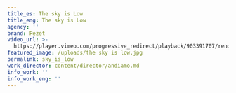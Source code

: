 ```yaml
---
title_es: The sky is Low
title_eng: The sky is Low
agency: ''
brand: Pezet
video_url: >-
  https://player.vimeo.com/progressive_redirect/playback/903391707/rendition/1080p/file.mp4?loc=external&signature=bc0212ef01bdb55e7492a7fc350bbd3a54d3e9e2831dfebbfd8d7683cc3ec7a9
featured_image: /uploads/the sky is low.jpg
permalink: sky_is_low
work_director: content/director/andiamo.md
info_work: ''
info_work_eng: ''
---
```


